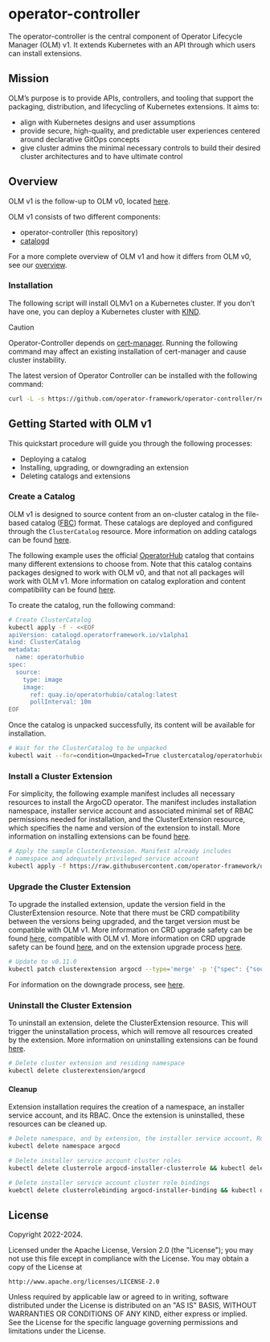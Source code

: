 # operator-controller
The operator-controller is the central component of Operator Lifecycle Manager (OLM) v1.
It extends Kubernetes with an API through which users can install extensions.

## Mission

OLM’s purpose is to provide APIs, controllers, and tooling that support the packaging, distribution, and lifecycling of Kubernetes extensions. It aims to:
- align with Kubernetes designs and user assumptions
- provide secure, high-quality, and predictable user experiences centered around declarative GitOps concepts
- give cluster admins the minimal necessary controls to build their desired cluster architectures and to have ultimate control

## Overview

OLM v1 is the follow-up to OLM v0, located [here](https://github.com/operator-framework/operator-lifecycle-manager).

OLM v1 consists of two different components:
* operator-controller (this repository)
* [catalogd](https://github.com/operator-framework/catalogd)

For a more complete overview of OLM v1 and how it differs from OLM v0, see our [overview](docs/olmv1_overview.md).

### Installation

The following script will install OLMv1 on a Kubernetes cluster. If you don't have one, you can deploy a Kubernetes cluster with [KIND](https://sigs.k8s.io/kind).

> [!CAUTION]  
> Operator-Controller depends on [cert-manager](https://cert-manager.io/). Running the following command
> may affect an existing installation of cert-manager and cause cluster instability.

The latest version of Operator Controller can be installed with the following command:

```bash
curl -L -s https://github.com/operator-framework/operator-controller/releases/latest/download/install.sh | bash -s
```

## Getting Started with OLM v1

This quickstart procedure will guide you through the following processes:
* Deploying a catalog
* Installing, upgrading, or downgrading an extension
* Deleting catalogs and extensions

### Create a Catalog

OLM v1 is designed to source content from an on-cluster catalog in the file-based catalog ([FBC](https://olm.operatorframework.io/docs/reference/file-based-catalogs/#docs)) format.
These catalogs are deployed and configured through the `ClusterCatalog` resource. More information on adding catalogs
can be found [here](./docs/Tasks/adding-a-catalog).

The following example uses the official [OperatorHub](https://operatorhub.io) catalog that contains many different
extensions to choose from. Note that this catalog contains packages designed to work with OLM v0, and that not all packages
will work with OLM v1. More information on catalog exploration and content compatibility can be found [here](./docs/refs/catalog-queries.md). 

To create the catalog, run the following command:

```bash
# Create ClusterCatalog
kubectl apply -f - <<EOF
apiVersion: catalogd.operatorframework.io/v1alpha1
kind: ClusterCatalog
metadata:
  name: operatorhubio
spec:
  source:
    type: image
    image:
      ref: quay.io/operatorhubio/catalog:latest
      pollInterval: 10m
EOF
```

Once the catalog is unpacked successfully, its content will be available for installation.

```bash
# Wait for the ClusterCatalog to be unpacked
kubectl wait --for=condition=Unpacked=True clustercatalog/operatorhubio --timeout=60s
```

### Install a Cluster Extension

For simplicity, the following example manifest includes all necessary resources to install the ArgoCD operator. 
The manifest includes installation namespace, installer service account and associated minimal set of RBAC permissions 
needed for installation, and the ClusterExtension resource, which specifies the name and version of the extension to install.
More information on installing extensions can be found [here](docs/Tasks/installing-an-extension).

```bash
# Apply the sample ClusterExtension. Manifest already includes
# namespace and adequately privileged service account
kubectl apply -f https://raw.githubusercontent.com/operator-framework/operator-controller/main/config/samples/olm_v1alpha1_clusterextension.yaml
```

### Upgrade the Cluster Extension

To upgrade the installed extension, update the version field in the ClusterExtension resource. Note that
there must be CRD compatibility between the versions being upgraded, and the target version must be
compatible with OLM v1. More information on CRD upgrade safety can be found [here](./docs/refs/crd-upgrade-safety.md), 
compatible with OLM v1. More information on CRD upgrade safety can be found [here](./docs/refs/crd-upgrade-safety.md), 
and on the extension upgrade process [here](./docs/drafts/Tasks/upgrading-an-extension).

```bash
# Update to v0.11.0
kubectl patch clusterextension argocd --type='merge' -p '{"spec": {"source": {"catalog": {"version": "0.11.0"}}}}'

```

For information on the downgrade process, see [here](docs/drafts/downgrading-an-extension.md).

### Uninstall the Cluster Extension

To uninstall an extension, delete the ClusterExtension resource. This will trigger the uninstallation process, which will
remove all resources created by the extension. More information on uninstalling extensions can be found [here](./docs/Tasks/uninstalling-an-extension).

```bash
# Delete cluster extension and residing namespace
kubectl delete clusterextension/argocd
```

#### Cleanup

Extension installation requires the creation of a namespace, an installer service account, and its RBAC. Once the
extension is uninstalled, these resources can be cleaned up.

```bash
# Delete namespace, and by extension, the installer service account, Role, and RoleBinding
kubectl delete namespace argocd
```

```bash
# Delete installer service account cluster roles
kubectl delete clusterrole argocd-installer-clusterrole && kubectl delete clusterrole argocd-rbac-clusterrole
```

```bash
# Delete installer service account cluster role bindings
kuebctl delete clusterrolebinding argocd-installer-binding && kubectl delete clusterrolebinding argocd-rbac-binding
```

## License

Copyright 2022-2024.

Licensed under the Apache License, Version 2.0 (the "License");
you may not use this file except in compliance with the License.
You may obtain a copy of the License at

    http://www.apache.org/licenses/LICENSE-2.0

Unless required by applicable law or agreed to in writing, software
distributed under the License is distributed on an "AS IS" BASIS,
WITHOUT WARRANTIES OR CONDITIONS OF ANY KIND, either express or implied.
See the License for the specific language governing permissions and
limitations under the License.

